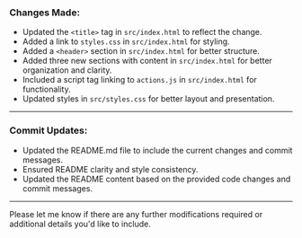 ### Changes Made:
- Updated the `<title>` tag in `src/index.html` to reflect the change.
- Added a link to `styles.css` in `src/index.html` for styling.
- Added a `<header>` section in `src/index.html` for better structure.
- Added three new sections with content in `src/index.html` for better organization and clarity.
- Included a script tag linking to `actions.js` in `src/index.html` for functionality.
- Updated styles in `src/styles.css` for better layout and presentation.

---

### Commit Updates:
- Updated the README.md file to include the current changes and commit messages.
- Ensured README clarity and style consistency.
- Updated the README content based on the provided code changes and commit messages.

---

Please let me know if there are any further modifications required or additional details you'd like to include.
